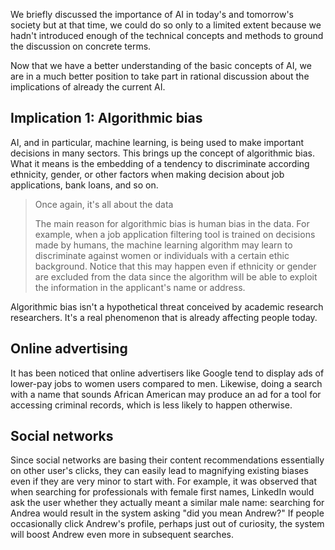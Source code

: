 We briefly discussed the importance of AI in today's and tomorrow's society but at that time, we could do so only to a limited extent because we hadn't introduced enough of the technical concepts and methods to ground the discussion on concrete terms.

Now that we have a better understanding of the basic concepts of AI, we are in a much better position to take part in rational discussion about the implications of already the current AI.

## Implication 1: Algorithmic bias

AI, and in particular, machine learning, is being used to make important decisions in many sectors. This brings up the concept of algorithmic bias. What it means is the embedding of a tendency to discriminate according  ethnicity, gender, or other factors when making decision about job applications, bank loans, and so on.

> Once again, it's all about the data
> 
> The main reason for algorithmic bias is human bias in the data. For example, when a job application filtering tool is trained on decisions made by humans, the machine learning algorithm may learn to discriminate against women or individuals with a certain ethic background. Notice that this may happen even if ethnicity or gender are excluded from the data since the algorithm will be able to exploit the information in the applicant's name or address.

Algorithmic bias isn't a hypothetical threat conceived by academic research researchers. It's a real phenomenon that is already affecting people today.

## Online advertising

It has been noticed that online advertisers like Google tend to display ads of lower-pay jobs to women users compared to men. Likewise, doing a search with a name that sounds African American may produce an ad for a tool for accessing criminal records, which is less likely to happen otherwise.

## Social networks

Since social networks are basing their content recommendations essentially on other user's clicks, they can easily lead to magnifying existing biases even if they are very minor to start with. For example, it was observed that when searching for professionals with female first names, LinkedIn would ask the user whether they actually meant a similar male name: searching for Andrea would result in the system asking "did you mean Andrew?" If people occasionally click Andrew's profile, perhaps just out of curiosity, the system will boost Andrew even more in subsequent searches.
